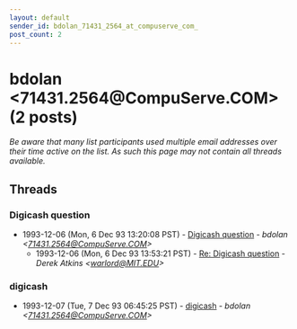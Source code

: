 ```yaml
---
layout: default
sender_id: bdolan_71431_2564_at_compuserve_com_
post_count: 2
---
```


# bdolan <71431.2564<span>@</span>CompuServe.COM> (2 posts)

_Be aware that many list participants used multiple email addresses over their time active on the list. As such this page may not contain all threads available._

## Threads

### Digicash question
+ 1993-12-06 (Mon, 6 Dec 93 13:20:08 PST) - [Digicash question](/archive/1993/12/82caf48220f5b681ee34af093d8b2a647b26010cc3ccf8b3f0842610135b9025) - _bdolan \<71431.2564@CompuServe.COM\>_
  + 1993-12-06 (Mon, 6 Dec 93 13:53:21 PST) - [Re: Digicash question](/archive/1993/12/ac79ea5b91a916398e9c63dcd2ad9817f39fb6a00135c9f318a542343f9f857c) - _Derek Atkins \<warlord@MIT.EDU\>_

### digicash
+ 1993-12-07 (Tue, 7 Dec 93 06:45:25 PST) - [digicash](/archive/1993/12/412592b77d179c25b37de02aac2c5050cfce52ce61d45acd1c4d15271ab90e5d) - _bdolan \<71431.2564@CompuServe.COM\>_

